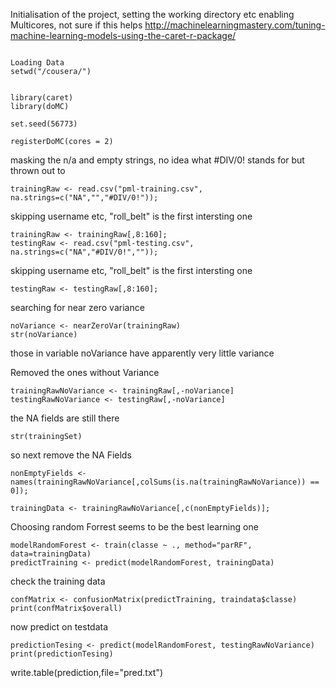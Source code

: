 Initialisation of the project, setting the working directory etc
enabling Multicores, not sure if this helps 
http://machinelearningmastery.com/tuning-machine-learning-models-using-the-caret-r-package/


```{r, message=FALSE}

Loading Data
setwd("/cousera/")


library(caret)
library(doMC)

set.seed(56773)

registerDoMC(cores = 2)
```

masking the n/a and empty strings, no idea what #DIV/0! stands for but thrown out to
```{r, message=FALSE}
trainingRaw <- read.csv("pml-training.csv", na.strings=c("NA","","#DIV/0!"));
```
skipping username etc, "roll_belt" is the first intersting one
```{r, message=FALSE}
trainingRaw <- trainingRaw[,8:160];
testingRaw <- read.csv("pml-testing.csv", na.strings=c("NA","#DIV/0!",""));
```
skipping username etc, "roll_belt" is the first intersting one

```{r, message=FALSE}
testingRaw <- testingRaw[,8:160];
```
searching for near zero variance

```{r, message=FALSE}
noVariance <- nearZeroVar(trainingRaw)
str(noVariance)
  ```
those in variable noVariance have apparently very little variance

Removed the ones without Variance

```{r, message=FALSE}
trainingRawNoVariance <- trainingRaw[,-noVariance]
testingRawNoVariance <- testingRaw[,-noVariance]
```

the  NA fields are still there
```{r, message=FALSE}
str(trainingSet)
```
so next remove the NA Fields
```{r, message=FALSE}
nonEmptyFields <- names(trainingRawNoVariance[,colSums(is.na(trainingRawNoVariance)) == 0]);

trainingData <- trainingRawNoVariance[,c(nonEmptyFields)];

```
 Choosing random Forrest seems to be the best learning one 
 
```{r, message=FALSE}
modelRandomForest <- train(classe ~ ., method="parRF", data=trainingData)
predictTraining <- predict(modelRandomForest, trainingData)
```
 check the training data
```{r, message=FALSE}
confMatrix <- confusionMatrix(predictTraining, traindata$classe)
print(confMatrix$overall)
```

 now predict on testdata
```{r, message=FALSE}
predictionTesing <- predict(modelRandomForest, testingRawNoVariance)
print(predictionTesing)
```

write.table(prediction,file="pred.txt")
